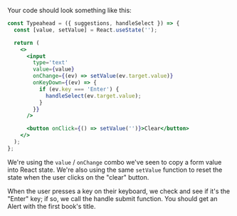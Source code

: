 Your code should look something like this:

```jsx
const Typeahead = ({ suggestions, handleSelect }) => {
  const [value, setValue] = React.useState('');

  return (
    <>
      <input
        type='text'
        value={value}
        onChange={(ev) => setValue(ev.target.value)}
        onKeyDown={(ev) => {
          if (ev.key === 'Enter') {
            handleSelect(ev.target.value);
          }
        }}
      />

      <button onClick={() => setValue('')}>Clear</button>
    </>
  );
};
```

We're using the `value` / `onChange` combo we've seen to copy a form value into React state. We're also using the same `setValue` function to reset the state when the user clicks on the "clear" button.

When the user presses a key on their keyboard, we check and see if it's the "Enter" key; if so, we call the handle submit function. You should get an Alert with the first book's title.
